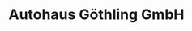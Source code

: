 ---
title: "Autohaus Göthling GmbH"
url: /kelkheim-taunus/autohaus-goethling-gmbh/
shop: Autohaus
---